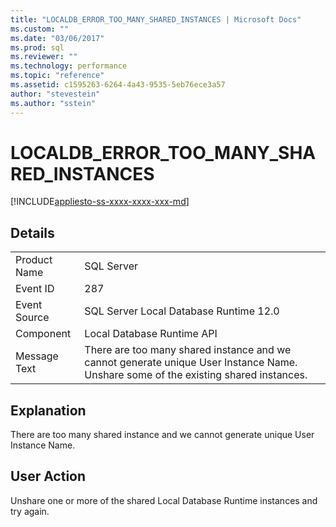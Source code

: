 ```yaml
---
title: "LOCALDB_ERROR_TOO_MANY_SHARED_INSTANCES | Microsoft Docs"
ms.custom: ""
ms.date: "03/06/2017"
ms.prod: sql
ms.reviewer: ""
ms.technology: performance
ms.topic: "reference"
ms.assetid: c1595263-6264-4a43-9535-5eb76ece3a57
author: "stevestein"
ms.author: "sstein"
---
```

# LOCALDB_ERROR_TOO_MANY_SHARED_INSTANCES
[!INCLUDE[appliesto-ss-xxxx-xxxx-xxx-md](../../includes/appliesto-ss-xxxx-xxxx-xxx-md.md)]
    
## Details  
  
|||  
|-|-|  
|Product Name|SQL Server|  
|Event ID|287|  
|Event Source|SQL Server Local Database Runtime 12.0|  
|Component|Local Database Runtime API|  
|Message Text|There are too many shared instance and we cannot generate unique User Instance Name. Unshare some of the existing shared instances.|  
  
## Explanation  
 There are too many shared instance and we cannot generate unique User Instance Name.  
  
## User Action  
 Unshare one or more of the shared Local Database Runtime instances and try again.  
  
  

